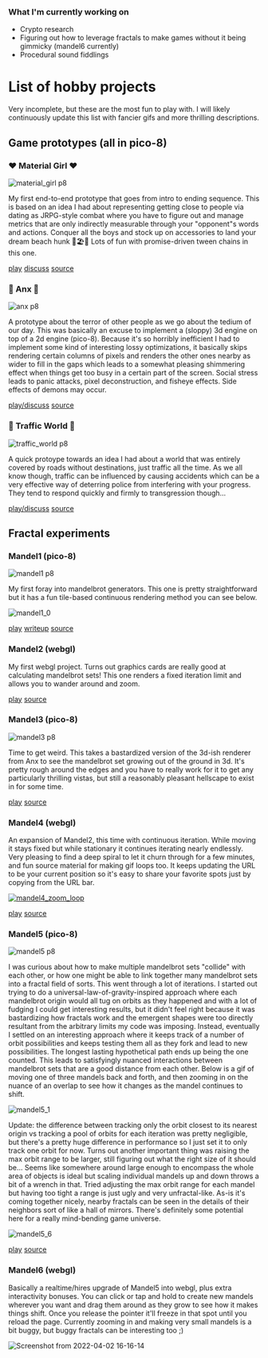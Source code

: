 ### What I'm currently working on
* Crypto research
* Figuring out how to leverage fractals to make games without it being gimmicky (mandel6 currently)
* Procedural sound fiddlings

# List of hobby projects
Very incomplete, but these are the most fun to play with. I will likely continuously update this list with fancier gifs and more thrilling descriptions.

## Game prototypes (all in pico-8)
### ❤️ Material Girl ❤️
![material_girl p8](https://user-images.githubusercontent.com/39782/159227267-e9732b5c-78aa-401a-a8a8-12e3e397bf11.png)

My first end-to-end prototype that goes from intro to ending sequence. This is based on an idea I had about representing getting close to people via dating as JRPG-style combat where you have to figure out and manage metrics that are only indirectly measurable through your "opponent"s words and actions. Conquer all the boys and stock up on accessories to land your dream beach hunk 💅🏖️💞 Lots of fun with promise-driven tween chains in this one.

[play](https://jcwilk.github.io/material_girl) [discuss](https://www.lexaloffle.com/bbs/?pid=39675&tid=29166) [source](https://github.com/jcwilk/material_girl/blob/master/material_girl.p8)

### 🙈 Anx 🙈
![anx p8](https://user-images.githubusercontent.com/39782/159228458-f87d88d7-8596-496c-8362-94cfed732df8.png)

A prototype about the terror of other people as we go about the tedium of our day. This was basically an excuse to implement a (sloppy) 3d engine on top of a 2d engine (pico-8). Because it's so horribly inefficient I had to implement some kind of interesting lossy optimizations, it basically skips rendering certain columns of pixels and renders the other ones nearby as wider to fill in the gaps which leads to a somewhat pleasing shimmering effect when things get too busy in a certain part of the screen. Social stress leads to panic attacks, pixel deconstruction, and fisheye effects. Side effects of demons may occur.

[play/discuss](https://www.lexaloffle.com/bbs/?pid=42366&tid=29630) [source](https://github.com/jcwilk/anx/blob/master/anx.p8)

### 🚙 Traffic World 🚗
![traffic_world p8](https://user-images.githubusercontent.com/39782/159228213-c1349d9f-7fd1-41b7-a345-d0222b870105.png)

A quick protoype towards an idea I had about a world that was entirely covered by roads without destinations, just traffic all the time. As we all know though, traffic can be influenced by causing accidents which can be a very effective way of deterring police from interfering with your progress. They tend to respond quickly and firmly to transgression though...

[play/discuss](https://www.lexaloffle.com/bbs/?pid=59847#p) [source](https://github.com/jcwilk/traffic_world/blob/master/traffic_world.p8)

## Fractal experiments
### Mandel1 (pico-8)
![mandel1 p8](https://user-images.githubusercontent.com/39782/159228732-b464f1c0-03f2-4c96-ae57-aea1c830a72b.png)

My first foray into mandelbrot generators. This one is pretty straightforward but it has a fun tile-based continuous rendering method you can see below.

![mandel1_0](https://user-images.githubusercontent.com/39782/159221534-62b12cfe-13b0-4eb1-ba33-48d998fc1d84.gif)

[play](https://jcwilk.github.io/mandel1/) [writeup](https://jcwilk.com/mandelbrot-explorer-in-pico-8/) [source](https://github.com/jcwilk/mandel1/blob/master/mandel1.p8)

### Mandel2 (webgl)
My first webgl project. Turns out graphics cards are really good at calculating mandelbrot sets! This one renders a fixed iteration limit and allows you to wander around and zoom.

[play](https://jcwilk.github.io/mandel2) [source](https://github.com/jcwilk/mandel2/blob/master/mandel2.js)

### Mandel3 (pico-8)
![mandel3 p8](https://user-images.githubusercontent.com/39782/159229838-3ddb43ae-1d98-4042-959e-b41fe11b435d.png)

Time to get weird. This takes a bastardized version of the 3d-ish renderer from Anx to see the mandelbrot set growing out of the ground in 3d. It's pretty rough around the edges and you have to really work for it to get any particularly thrilling vistas, but still a reasonably pleasant hellscape to exist in for some time.

[play](https://jcwilk.github.io/mandel3) [source](https://github.com/jcwilk/mandel3/blob/master/mandel3.p8)

### Mandel4 (webgl)
An expansion of Mandel2, this time with continuous iteration. While moving it stays fixed but while stationary it continues iterating nearly endlessly. Very pleasing to find a deep spiral to let it churn through for a few minutes, and fun source material for making gif loops too. It keeps updating the URL to be your current position so it's easy to share your favorite spots just by copying from the URL bar.

[![mandel4_zoom_loop](https://user-images.githubusercontent.com/39782/159221416-f011a2eb-9b13-4a5c-884b-21d152af6320.gif)](https://jcwilk.github.io/mandel4/?x=-1.3998553800531095&y=0&z=1254.8361126647887)

[play](https://jcwilk.github.io/mandel4) [source](https://github.com/jcwilk/mandel4/blob/master/src/index.ts)

### Mandel5 (pico-8)
![mandel5 p8](https://user-images.githubusercontent.com/39782/159668858-00d73aad-cd84-4162-acb9-d5cbc421e73b.png)

I was curious about how to make multiple mandelbrot sets "collide" with each other, or how one might be able to link together many mandelbrot sets into a fractal field of sorts. This went through a lot of iterations. I started out trying to do a universal-law-of-gravity-inspired approach where each mandelbrot origin would all tug on orbits as they happened and with a lot of fudging I could get interesting results, but it didn't feel right because it was bastardizing how fractals work and the emergent shapes were too directly resultant from the arbitrary limits my code was imposing. Instead, eventually I settled on an interesting approach where it keeps track of a number of orbit possibilities and keeps testing them all as they fork and lead to new possibilities. The longest lasting hypothetical path ends up being the one counted. This leads to satisfyingly nuanced interactions between mandelbrot sets that are a good distance from each other. Below is a gif of moving one of three mandels back and forth, and then zooming in on the nuance of an overlap to see how it changes as the mandel continues to shift.

![mandel5_1](https://user-images.githubusercontent.com/39782/159233775-bef88e64-6d37-4208-9163-c4ac8170c1fe.gif)

Update: the difference between tracking only the orbit closest to its nearest origin vs tracking a pool of orbits for each iteration was pretty negligible, but there's a pretty huge difference in performance so I just set it to only track one orbit for now. Turns out another important thing was raising the max orbit range to be larger, still figuring out what the right size of it should be... Seems like somewhere around large enough to encompass the whole area of objects is ideal but scaling individual mandels up and down throws a bit of a wrench in that. Tried adjusting the max orbit range for each mandel but having too tight a range is just ugly and very unfractal-like. As-is it's coming together nicely, nearby fractals can be seen in the details of their neighbors sort of like a hall of mirrors. There's definitely some potential here for a really mind-bending game universe.

![mandel5_6](https://user-images.githubusercontent.com/39782/159674754-f6a8cbe2-efc5-4f8b-b0e4-388fb19af324.gif)

[play](https://jcwilk.github.io/mandel5) [source](https://github.com/jcwilk/mandel5/blob/master/mandel5.p8)

### Mandel6 (webgl)
Basically a realtime/hires upgrade of Mandel5 into webgl, plus extra interactivity bonuses. You can click or tap and hold to create new mandels wherever you want and drag them around as they grow to see how it makes things shift. Once you release the pointer it'll freeze in that spot until you reload the page. Currently zooming in and making very small mandels is a bit buggy, but buggy fractals can be interesting too ;)

![Screenshot from 2022-04-02 16-16-14](https://user-images.githubusercontent.com/39782/161404548-bf70c5ad-1edf-4069-8da7-6889ae6a411a.png)

